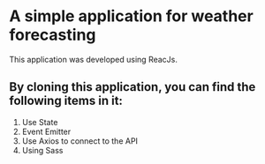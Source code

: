 # A simple application for weather forecasting

This application was developed using ReacJs.

## By cloning this application, you can find the following items in it:

1. Use State
2. Event Emitter
3. Use Axios to connect to the API
4. Using Sass
